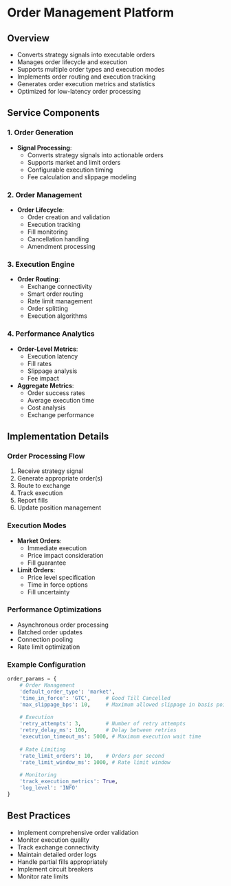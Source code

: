 # Order Management Platform

## Overview
- Converts strategy signals into executable orders
- Manages order lifecycle and execution
- Supports multiple order types and execution modes
- Implements order routing and execution tracking
- Generates order execution metrics and statistics
- Optimized for low-latency order processing

## Service Components

### 1. Order Generation
- **Signal Processing**:
  - Converts strategy signals into actionable orders
  - Supports market and limit orders
  - Configurable execution timing
  - Fee calculation and slippage modeling

### 2. Order Management
- **Order Lifecycle**:
  - Order creation and validation
  - Execution tracking
  - Fill monitoring
  - Cancellation handling
  - Amendment processing

### 3. Execution Engine
- **Order Routing**:
  - Exchange connectivity
  - Smart order routing
  - Rate limit management
  - Order splitting
  - Execution algorithms

### 4. Performance Analytics
- **Order-Level Metrics**:
  - Execution latency
  - Fill rates
  - Slippage analysis
  - Fee impact
- **Aggregate Metrics**:
  - Order success rates
  - Average execution time
  - Cost analysis
  - Exchange performance

## Implementation Details

### Order Processing Flow
1. Receive strategy signal
2. Generate appropriate order(s)
3. Route to exchange
4. Track execution
5. Report fills
6. Update position management

### Execution Modes
- **Market Orders**:
  - Immediate execution
  - Price impact consideration
  - Fill guarantee
- **Limit Orders**:
  - Price level specification
  - Time in force options
  - Fill uncertainty

### Performance Optimizations
- Asynchronous order processing
- Batched order updates
- Connection pooling
- Rate limit optimization

### Example Configuration
```python
order_params = {
    # Order Management
    'default_order_type': 'market',
    'time_in_force': 'GTC',     # Good Till Cancelled
    'max_slippage_bps': 10,     # Maximum allowed slippage in basis points
    
    # Execution
    'retry_attempts': 3,        # Number of retry attempts
    'retry_delay_ms': 100,      # Delay between retries
    'execution_timeout_ms': 5000, # Maximum execution wait time
    
    # Rate Limiting
    'rate_limit_orders': 10,    # Orders per second
    'rate_limit_window_ms': 1000, # Rate limit window
    
    # Monitoring
    'track_execution_metrics': True,
    'log_level': 'INFO'
}
```

## Best Practices
- Implement comprehensive order validation
- Monitor execution quality
- Track exchange connectivity
- Maintain detailed order logs
- Handle partial fills appropriately
- Implement circuit breakers
- Monitor rate limits 